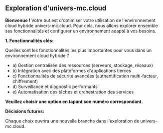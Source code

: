 ##  Exploration d'univers-mc.cloud  

**Bienvenue !**  Votre but est d'optimiser votre utilisation de l'environnement cloud hybride  univers-mc.cloud.  Pour cela, nous allons explorer ensemble ses fonctionnalités et configurer un environnement adapté à vos besoins. 

**1.  Fonctionnalités clés:** 

  Quelles sont les fonctionnalités les plus importantes pour vous dans un environnement cloud hybride ? 

  * a)  Gestion centralisée des ressources (serveurs, stockage, réseaux) 
  * b)  Intégration avec des plateformes d'applications tierces
  * c)  Fonctionnalités de sécurité avancées (authentification multi-facteur, chiffrement)
  * d)  Surveillance et diagnostic performants
  * e)  Automatisation des tâches et orchestration des services

**Veuillez choisir une option en tapant son numéro correspondant.**

  

**Décisions futures:**

Chaque choix ouvrira une nouvelle branche dans l'exploration de  univers-mc.cloud.  



